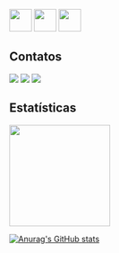 <img src="https://cdn.jsdelivr.net/gh/devicons/devicon/icons/apple/apple-original.svg" width="40" height="40" /> <img src="https://cdn.jsdelivr.net/gh/devicons/devicon/icons/windows8/windows8-original.svg" width="40" height="40" /> <img src="https://cdn.jsdelivr.net/gh/devicons/devicon/icons/linux/linux-original.svg"  width="40" height="40" />
          
          
## Contatos

<div>
<a href= "https://www.instagram.com/murilo_bertelli/" target="_blank"><img src="https://img.shields.io/badge/-Instagram-%23E4405F?style=for-the-badge&logo=instagram&logoColor=white" target="_blank"></a>
<a href = "mailto:mrlbertelli@gmail.com"><img src="https://img.shields.io/badge/Gmail-D14836?style=for-the-badge&logo=gmail&logoColor=white" target="_blank"></a>
<a href="https://www.linkedin.com/in/murilo-bertelli-7a6249248/" target="_blank"><img src="https://img.shields.io/badge/-LinkedIn-%230077B5?style=for-the-badge&logo=linkedin&logoColor=white" target="_blank"></a>   
</div> 

## Estatísticas

<div>
<a href="https://github.com/MuriloBertelli">
<img height="180em" src="https://github-readme-stats.vercel.app/api/top-langs/?username=MuriloBertelli&layout=compact&langs_count=7&theme=blue-green"/> 
</div>

![Anurag's GitHub stats](https://github-readme-stats.vercel.app/api?username=anuraghazra&theme=dark&show_icons=true)




          
